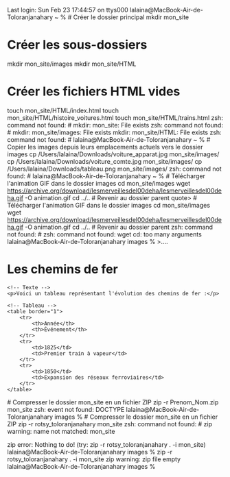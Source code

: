 Last login: Sun Feb 23 17:44:57 on ttys000
lalaina@MacBook-Air-de-Toloranjanahary ~ % # Créer le dossier principal
mkdir mon_site

# Créer les sous-dossiers
mkdir mon_site/images
mkdir mon_site/HTML

# Créer les fichiers HTML vides
touch mon_site/HTML/index.html
touch mon_site/HTML/histoire_voitures.html
touch mon_site/HTML/trains.html
zsh: command not found: #
mkdir: mon_site: File exists
zsh: command not found: #
mkdir: mon_site/images: File exists
mkdir: mon_site/HTML: File exists
zsh: command not found: #
lalaina@MacBook-Air-de-Toloranjanahary ~ % # Copier les images depuis leurs emplacements actuels vers le dossier images
cp /Users/lalaina/Downloads/voiture_apparat.jpg mon_site/images/
cp /Users/lalaina/Downloads/voiture_comte.jpg mon_site/images/
cp /Users/lalaina/Downloads/tableau.png mon_site/images/
zsh: command not found: #
lalaina@MacBook-Air-de-Toloranjanahary ~ %  # Télécharger l'animation GIF dans le dossier images
cd mon_site/images
wget https://archive.org/download/lesmerveillesdel00deha/lesmerveillesdel00deha.gif -O animation.gif
cd ../..  # Revenir au dossier parent
quote> # Télécharger l'animation GIF dans le dossier images
cd mon_site/images
wget https://archive.org/download/lesmerveillesdel00deha/lesmerveillesdel00deha.gif -O animation.gif
cd ../..  # Revenir au dossier parent
zsh: command not found: #
zsh: command not found: wget
cd: too many arguments
lalaina@MacBook-Air-de-Toloranjanahary images % >....                           
    <h1>Les chemins de fer</h1>

    <!-- Texte -->
    <p>Voici un tableau représentant l'évolution des chemins de fer :</p>

    <!-- Tableau -->
    <table border="1">
        <tr>
            <th>Année</th>
            <th>Événement</th>
        </tr>
        <tr>
            <td>1825</td>
            <td>Premier train à vapeur</td>
        </tr>
        <tr>
            <td>1850</td>
            <td>Expansion des réseaux ferroviaires</td>
        </tr>
    </table>
</body>
</html> # Compresser le dossier mon_site en un fichier ZIP
zip -r Prenom_Nom.zip mon_site
zsh: event not found: DOCTYPE
lalaina@MacBook-Air-de-Toloranjanahary images % # Compresser le dossier mon_site en un fichier ZIP
zip -r rotsy_toloranjanahary mon_site
zsh: command not found: #
	zip warning: name not matched: mon_site

zip error: Nothing to do! (try: zip -r rotsy_toloranjanahary . -i mon_site)
lalaina@MacBook-Air-de-Toloranjanahary images % zip -r rotsy_toloranjanahary . -i mon_site
	zip warning: zip file empty
lalaina@MacBook-Air-de-Toloranjanahary images % 
